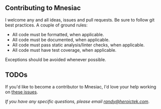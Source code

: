 ## Contributing to Mnesiac

I welcome any and all ideas, issues and pull requests. Be sure to follow git best practices. A couple of ground rules:

- All code must be formatted, when applicable.
- All code must be documented, when applicable.
- All code must pass static analysis/linter checks, when applicable.
- All code must have test coverage, when applicable.

Exceptions should be avoided whenever possible.

## TODOs

If you'd like to become a contributor to Mnesiac, I'd love your help working on [these issues][1].

*If you have any specific questions, please email randy@heroictek.com*.

[1]: https://github.com/beardedeagle/mnesiac/issues?q=is%3Aissue+is%3Aopen+label%3A%22help+wanted%22
